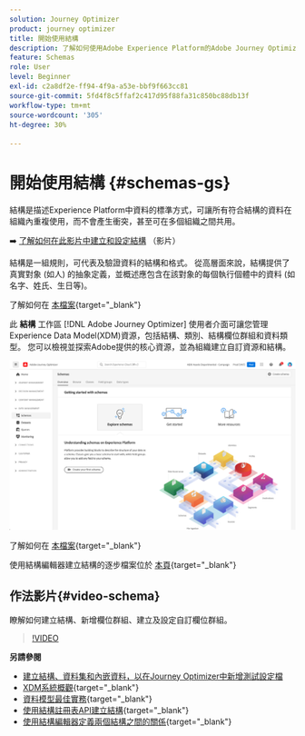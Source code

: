 ```yaml
---
solution: Journey Optimizer
product: journey optimizer
title: 開始使用結構
description: 了解如何使用Adobe Experience Platform的Adobe Journey Optimizer結構
feature: Schemas
role: User
level: Beginner
exl-id: c2a8df2e-ff94-4f9a-a53e-bbf9f663cc81
source-git-commit: 5fd4f8c5ffaf2c417d95f88fa31c850bc88db13f
workflow-type: tm+mt
source-wordcount: '305'
ht-degree: 30%

---
```


# 開始使用結構 {#schemas-gs}

結構是描述Experience Platform中資料的標準方式，可讓所有符合結構的資料在組織內重複使用，而不會產生衝突，甚至可在多個組織之間共用。

➡️ [了解如何在此影片中建立和設定結構](#video-schema) （影片）

結構是一組規則，可代表及驗證資料的結構和格式。 從高層面來說，結構提供了真實對象 (如人) 的抽象定義，並概述應包含在該對象的每個執行個體中的資料 (如名字、姓氏、生日等)。  

了解如何在 [本檔案](https://experienceleague.adobe.com/docs/experience-platform/xdm/schema/composition.html?lang=zh-Hant){target="_blank"}

此 **結構** 工作區 [!DNL Adobe Journey Optimizer] 使用者介面可讓您管理Experience Data Model(XDM)資源，包括結構、類別、結構欄位群組和資料類型。 您可以檢視並探索Adobe提供的核心資源，並為組織建立自訂資源和結構。

![](assets/schemas-home.png)

了解如何在 [本檔案](https://experienceleague.adobe.com/docs/experience-platform/xdm/ui/overview.html){target="_blank"}

使用結構編輯器建立結構的逐步檔案位於 [本頁](https://experienceleague.adobe.com/docs/experience-platform/xdm/tutorials/create-schema-ui.html?lang=zh-Hant){target="_blank"}


## 作法影片{#video-schema}

瞭解如何建立結構、新增欄位群組、建立及設定自訂欄位群組。

>[!VIDEO](https://video.tv.adobe.com/v/334461?quality=12)

**另請參閱**

* [建立結構、資料集和內嵌資料，以在Journey Optimizer中新增測試設定檔](../segment/creating-test-profiles.md)
* [XDM系統概觀](https://experienceleague.adobe.com/docs/experience-platform/xdm/home.html?lang=zh-Hant){target="_blank"}
* [資料模型最佳實務](https://experienceleague.adobe.com/docs/experience-platform/xdm/schema/best-practices.html){target="_blank"}
* [使用結構註冊表API建立結構](https://experienceleague.adobe.com/docs/experience-platform/xdm/tutorials/create-schema-api.html){target="_blank"}
* [使用結構編輯器定義兩個結構之間的關係](https://experienceleague.adobe.com/docs/experience-platform/xdm/tutorials/relationship-ui.html){target="_blank"}
